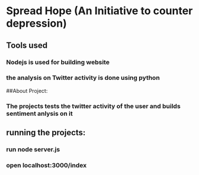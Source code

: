# Spread Hope (An Initiative to counter depression)
## Tools used
### Nodejs is used for building website
### the analysis on Twitter activity is done using python

##About Project:

### The projects tests the twitter activity of the user and builds sentiment anlysis on it

## running the projects:
### run node server.js
### open localhost:3000/index

